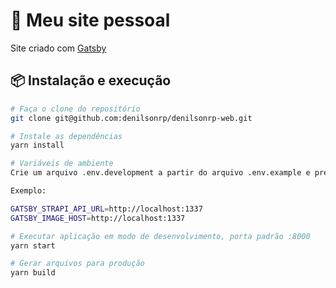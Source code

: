 # 🎨 Meu site pessoal

Site criado com [Gatsby](https://www.gatsbyjs.com/)

## 📦 Instalação e execução

```bash
# Faça o clone do repositório
git clone git@github.com:denilsonrp/denilsonrp-web.git
```

```bash
# Instale as dependências
yarn install
```

```bash
# Variáveis de ambiente
Crie um arquivo .env.development a partir do arquivo .env.example e preencha as variáveis de ambiente necessárias.

Exemplo:

GATSBY_STRAPI_API_URL=http://localhost:1337
GATSBY_IMAGE_HOST=http://localhost:1337
```

```bash
# Executar aplicação em modo de desenvolvimento, porta padrão :8000
yarn start

# Gerar arquivos para produção
yarn build
```
